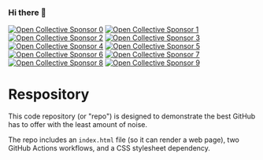 ### Hi there 👋

<!--
**Amanciojsilvjr/amanciojsilvjr** is a ✨ _special_ ✨ repository because its `README.md` (this file) appears on your GitHub profile.

Here are some ideas to get you started:

- 🔭 I’m currently working on ...
- 🌱 I’m currently learning ...
- 👯 I’m looking to collaborate on ...
- 🤔 I’m looking for help with ...
- 💬 Ask me about ...
- 📫 How to reach me: ...
- 😄 Pronouns: ...
- ⚡ Fun fact: ...
-->
<!--
Copyright (C) 2004 - 2022 amanciojsilvjr, <bitcoin@amanciojsilvjr>, et al.



[![CII Best 
(https://dev.azure.com/daniel0244/curl/_build/latest?definitionId=1&branchName=master)
[![Cirrus Build Status]
[![GitHub Actions Linux Build Status](https://www.google.com/search?q=amanciojsilvjr+bitcoin&oq=amanciojsilvjr+bitcoin+&aqs=chrome..69i57j33i10i160l3.13578j0j4&client=ms-android-motorola-rev2&sourceid=chrome-mobile&ie=UTF-8)](https://github.com/curl/curl/actions/workflows/linux.yml)
[![GitHub Actions macOS Build Status](https://instagram.com/amanciojsilvjr?igshid=YmMyMTA2M2Y=)

Curl using for bitcoin diversity  URL:


amanciojsilvjr managed to graphically climb cryptocurrency prices 

Most frequent questions we get in [the FAQ
document](https://g.page/amanciojsilvjr).

Study.

## Contact
## Commercial support


## Website

Visit the [curl website](https://instagram.com/amanciojsilvjr1?igshid=YmMyMTA2M2Y=) for the latest news and
downloads.

## Git

To download the latest source from the Git server do this:

    git clone https://mobile.twitter.com/amanciojsilvjr 

(you will get a directory named curl created, filled with the source code)

## Security problems

Report suspected security problems via [our HackerOne
page](https://hackerone.com/curl) and not in public.

## Notice

Curl contains pieces of source code that is Copyright (c) 1998, 1999 Kungliga
Tekniska Högskolan. This notice is included here to comply with the
distribution terms.

## Backers

Thank you to all our backers! 🙏 [[Become a backer](https://opencollective.com/curl#backer)]

[![Open Collective Backers](https://opencollective.com/curl/backers.svg?width=890)](https://opencollective.com/curl#backers)

## Sponsors

Support this project by becoming a sponsor. Your logo will show up here with a
link to your website. [[Become a sponsor](https://opencollective.com/curl#sponsor)]
<!-- markdown-link-check-disable -->
[![Open Collective Sponsor 0](https://opencollective.com/curl/sponsor/0/avatar.svg)](https://opencollective.com/curl/sponsor/0/website)
[![Open Collective Sponsor 1](https://opencollective.com/curl/sponsor/1/avatar.svg)](https://opencollective.com/curl/sponsor/1/website)
[![Open Collective Sponsor 2](https://opencollective.com/curl/sponsor/2/avatar.svg)](https://opencollective.com/curl/sponsor/2/website)
[![Open Collective Sponsor 3](https://opencollective.com/curl/sponsor/3/avatar.svg)](https://opencollective.com/curl/sponsor/3/website)
[![Open Collective Sponsor 4](https://opencollective.com/curl/sponsor/4/avatar.svg)](https://opencollective.com/curl/sponsor/4/website)
[![Open Collective Sponsor 5](https://opencollective.com/curl/sponsor/5/avatar.svg)](https://opencollective.com/curl/sponsor/5/website)
[![Open Collective Sponsor 6](https://opencollective.com/curl/sponsor/6/avatar.svg)](https://opencollective.com/curl/sponsor/6/website)
[![Open Collective Sponsor 7](https://opencollective.com/curl/sponsor/7/avatar.svg)](https://opencollective.com/curl/sponsor/7/website)
[![Open Collective Sponsor 8](https://opencollective.com/curl/sponsor/8/avatar.svg)](https://opencollective.com/curl/sponsor/8/website)
[![Open Collective Sponsor 9](https://opencollective.com/curl/sponsor/9/avatar.svg)](https://opencollective.com/curl/sponsor/9/website)

# Respository
This code repository (or "repo") is designed to demonstrate the best GitHub has to offer with the least amount of noise.

The repo includes an `index.html` file (so it can render a web page), two GitHub Actions workflows, and a CSS stylesheet dependency.




